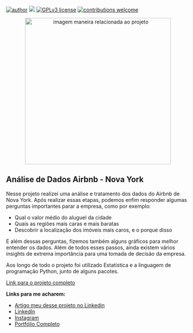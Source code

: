[![author](https://img.shields.io/badge/author-felipeferreira-red.svg)](https://www.linkedin.com/in/felipeferreiratids/) [![](https://img.shields.io/badge/python-3.7+-blue.svg)](https://www.python.org/downloads/release/python-365/) [![GPLv3 license](https://img.shields.io/badge/License-GPLv3-blue.svg)](http://perso.crans.org/besson/LICENSE.html) [![contributions welcome](https://img.shields.io/badge/contributions-welcome-brightgreen.svg?style=flat)](https://github.com/ferreiramar96/Data_Science)

<p align="center">
  <img src="https://github.com/ferreiramar96/Analise-Dos-Dados-Airbnb-NYC/blob/main/new_york_city_10.png" alt="imagem maneira relacionada ao projeto"height=400px >
</p>

## Análise de Dados Airbnb - Nova York

Nesse projeto realizei uma análise e tratamento dos dados do Airbnb de Nova York. Após realizar essas etapas, podemos enfim responder algumas perguntas importantes parar a empresa, como por exemplo:
* Qual o valor médio do aluguel da cidade
* Quais as regiões mais caras e mais baratas
* Descobrir a localização dos imóveis mais caros, e o porque disso

E além dessas perguntas, fizemos também alguns gráficos para melhor entender os dados. Além de todos esses passos, ainda existem vários insights de extrema importância para uma tomada de decisão da empresa.

Aos longo de todo o projeto foi utilizado Estatística e a linguagem de programação Python, junto de alguns pacotes.


[Link para o projeto completo](https://bit.ly/40uSnFa)

**Links para me acharem:**
* [Artigo meu desse projeto no Linkedin](https://www.linkedin.com/feed/update/urn:li:activity:7029453146036789248/)
* [LinkedIn](https://www.linkedin.com/in/felipeferreiratids/)
* [Instagram](https://www.instagram.com/ferreiramar96/)
* [Portfólio Completo](https://github.com/ferreiramar96/Data_Science)
